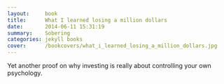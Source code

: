 ```yaml
---
layout:     book
title:      What I learned losing a million dollars
date:       2014-06-11 15:31:19
summary:    Sobering
categories: jekyll books
cover:      /bookcovers/what_i_learned_losing_a_million_dollars.jpg
---
```


Yet another proof on why investing is really about controlling your own psychology. 